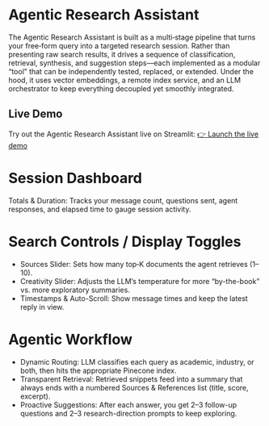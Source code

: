 # Agentic Research Assistant 
The Agentic Research Assistant is built as a multi‐stage pipeline that turns your free‐form query into a targeted research session. Rather than presenting raw search results, it drives a sequence of classification, retrieval, synthesis, and suggestion steps—each implemented as a modular “tool” that can be independently tested, replaced, or extended. Under the hood, it uses vector embeddings, a remote index service, and an LLM orchestrator to keep everything decoupled yet smoothly integrated.

## Live Demo
Try out the Agentic Research Assistant live on Streamlit:
[👉 Launch the live demo](https://m4d7kedkaqbqiqnevzp7kj.streamlit.app/)

# Session Dashboard

Totals & Duration: Tracks your message count, questions sent, agent responses, and elapsed time to gauge session activity.

# Search Controls / Display Toggles 

- Sources Slider: Sets how many top‐K documents the agent retrieves (1–10).
- Creativity Slider: Adjusts the LLM’s temperature for more “by-the-book” vs. more exploratory summaries.
- Timestamps & Auto-Scroll: Show message times and keep the latest reply in view.

# Agentic Workflow

- Dynamic Routing: LLM classifies each query as academic, industry, or both, then hits the appropriate Pinecone index.
- Transparent Retrieval: Retrieved snippets feed into a summary that always ends with a numbered Sources & References list (title, score, excerpt).
- Proactive Suggestions: After each answer, you get 2–3 follow-up questions and 2–3 research-direction prompts to keep exploring.
